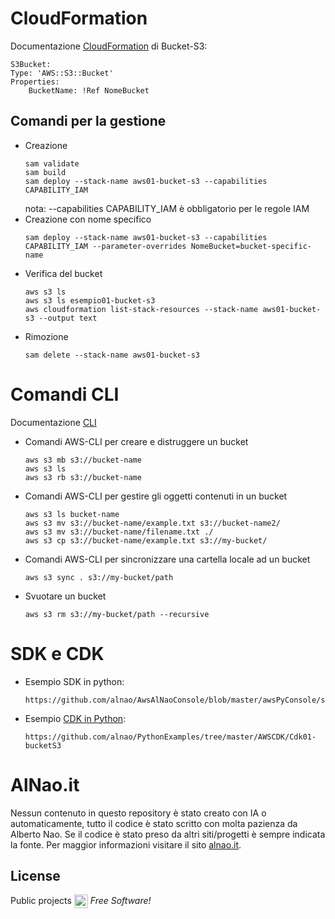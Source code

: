 
# CloudFormation
Documentazione [CloudFormation](https://docs.aws.amazon.com/AWSCloudFormation/latest/UserGuide/aws-properties-s3-bucket.html) di Bucket-S3:
```
S3Bucket:
Type: 'AWS::S3::Bucket'
Properties:
    BucketName: !Ref NomeBucket
```

## Comandi per la gestione
* Creazione
  ```
  sam validate
  sam build
  sam deploy --stack-name aws01-bucket-s3 --capabilities CAPABILITY_IAM
  ```
  nota: --capabilities CAPABILITY_IAM è obbligatorio per le regole IAM
* Creazione con nome specifico
  ```
  sam deploy --stack-name aws01-bucket-s3 --capabilities CAPABILITY_IAM --parameter-overrides NomeBucket=bucket-specific-name
  ```
* Verifica del bucket
  ```
  aws s3 ls 
  aws s3 ls esempio01-bucket-s3
  aws cloudformation list-stack-resources --stack-name aws01-bucket-s3 --output text
  ```
* Rimozione
  ```
  sam delete --stack-name aws01-bucket-s3
  ```

# Comandi CLI
Documentazione [CLI](https://awscli.amazonaws.com/v2/documentation/api/latest/reference/s3/cp.html)
  * Comandi AWS-CLI per creare e distruggere un bucket
    ```
    aws s3 mb s3://bucket-name
    aws s3 ls
    aws s3 rb s3://bucket-name
    ```
  * Comandi AWS-CLI per gestire gli oggetti contenuti in un bucket
    ```
    aws s3 ls bucket-name
    aws s3 mv s3://bucket-name/example.txt s3://bucket-name2/
    aws s3 mv s3://bucket-name/filename.txt ./
    aws s3 cp s3://bucket-name/example.txt s3://my-bucket/
    ```
  * Comandi AWS-CLI per sincronizzare una cartella locale ad un bucket
    ```
    aws s3 sync . s3://my-bucket/path
    ```
  * Svuotare un bucket
    ```
    aws s3 rm s3://my-bucket/path --recursive
    ```
# SDK e CDK
* Esempio SDK in python:
  ```
  https://github.com/alnao/AwsAlNaoConsole/blob/master/awsPyConsole/sdk/s3_bucket.py
  ```
* Esempio [CDK in Python](https://docs.aws.amazon.com/it_it/cdk/v2/guide/work-with-cdk-python.html):
  ```
  https://github.com/alnao/PythonExamples/tree/master/AWSCDK/Cdk01-bucketS3
  ```



# AlNao.it
Nessun contenuto in questo repository è stato creato con IA o automaticamente, tutto il codice è stato scritto con molta pazienza da Alberto Nao. Se il codice è stato preso da altri siti/progetti è sempre indicata la fonte. Per maggior informazioni visitare il sito [alnao.it](https://www.alnao.it/).

## License
Public projects 
<a href="https://it.wikipedia.org/wiki/GNU_General_Public_License"  valign="middle"><img src="https://img.shields.io/badge/License-GNU-blue" style="height:22px;"  valign="middle"></a> 
*Free Software!*